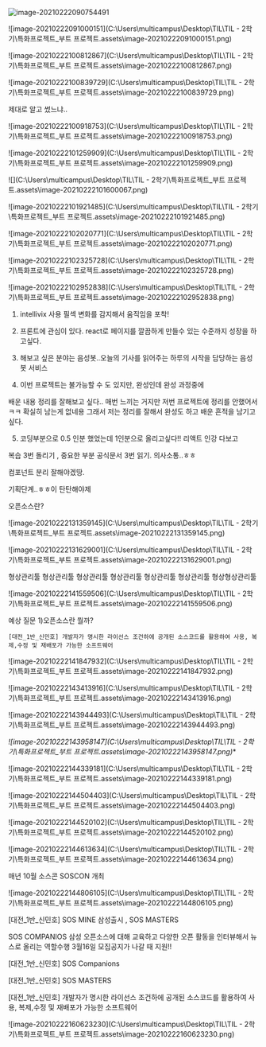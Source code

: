 ![image-20210222090754491](C:\Users\multicampus\AppData\Roaming\Typora\typora-user-images\image-20210222090754491.png)

![image-20210222091000151](C:\Users\multicampus\Desktop\TIL\TIL - 2학기\특화프로젝트_부트 프로젝트.assets\image-20210222091000151.png)

![image-20210222100812867](C:\Users\multicampus\Desktop\TIL\TIL - 2학기\특화프로젝트_부트 프로젝트.assets\image-20210222100812867.png)

![image-20210222100839729](C:\Users\multicampus\Desktop\TIL\TIL - 2학기\특화프로젝트_부트 프로젝트.assets\image-20210222100839729.png)

제대로 알고 썼느냐..

![image-20210222100918753](C:\Users\multicampus\Desktop\TIL\TIL - 2학기\특화프로젝트_부트 프로젝트.assets\image-20210222100918753.png)

![image-20210222101259909](C:\Users\multicampus\Desktop\TIL\TIL - 2학기\특화프로젝트_부트 프로젝트.assets\image-20210222101259909.png)

![](C:\Users\multicampus\Desktop\TIL\TIL - 2학기\특화프로젝트_부트 프로젝트.assets\image-20210222101600067.png)

![image-20210222101921485](C:\Users\multicampus\Desktop\TIL\TIL - 2학기\특화프로젝트_부트 프로젝트.assets\image-20210222101921485.png)

![image-20210222102020771](C:\Users\multicampus\Desktop\TIL\TIL - 2학기\특화프로젝트_부트 프로젝트.assets\image-20210222102020771.png)

![image-20210222102325728](C:\Users\multicampus\Desktop\TIL\TIL - 2학기\특화프로젝트_부트 프로젝트.assets\image-20210222102325728.png)

![image-20210222102952838](C:\Users\multicampus\Desktop\TIL\TIL - 2학기\특화프로젝트_부트 프로젝트.assets\image-20210222102952838.png)

1) intellivix 사용 필섹 변화를 감지해서 움직임을 포착!

2) 프론트에 관심이 있다. react로 페이지를 깔끔하게 만들수 있는 수준까지 성장을 하고싶다. 

3) 해보고 싶은 분야는 음성봇..오늘의 기사를 읽어주는 하루의 시작을 담당하는 음성봇 서비스

4)  이번 프로젝트는 불가능할 수 도 있지만, 완성인데 완성 과정중에 

배운 내용 정리를 잘해보고 싶다.. 매번 느끼는 거지만 저번 프로젝트에 정리를 안했어서 ㅋㅋ 확실히 남는게 없네용 그래서 저는 정리를 잘해서 완성도 하고 배운 흔적을 남기고싶다.





5)  코딩부분으로 0.5 인분 했었는데 1인분으로 올리고싶다!! 리액트 인강 다보고 

복습 3번 돌리기 , 중요한 부분 공식문서 3번 읽기. 의사소통..ㅎㅎ

컴포넌트 분리 잘해야겠땅.

기획단계..ㅎㅎ이 탄탄해야제





오픈소스란?

![image-20210222131359145](C:\Users\multicampus\Desktop\TIL\TIL - 2학기\특화프로젝트_부트 프로젝트.assets\image-20210222131359145.png)

![image-20210222131629001](C:\Users\multicampus\Desktop\TIL\TIL - 2학기\특화프로젝트_부트 프로젝트.assets\image-20210222131629001.png)

형상관리툴 형상관리툴 형상관리툴 형상관리툴 형상관리툴 형상관리툴 형상형상관리툴





![image-20210222141559506](C:\Users\multicampus\Desktop\TIL\TIL - 2학기\특화프로젝트_부트 프로젝트.assets\image-20210222141559506.png)

예상 질문 1)오픈소스란 뭘까?

```
[대전_1반_신민호] 개발자가 명시한 라이선스 조건하에 공개된 소스코드를 활용하여 사용, 복제,수정 및 재배포가 가능한 소프트웨어
```

![image-20210222141847932](C:\Users\multicampus\Desktop\TIL\TIL - 2학기\특화프로젝트_부트 프로젝트.assets\image-20210222141847932.png)

![image-20210222143413916](C:\Users\multicampus\Desktop\TIL\TIL - 2학기\특화프로젝트_부트 프로젝트.assets\image-20210222143413916.png)

![image-20210222143944493](C:\Users\multicampus\Desktop\TIL\TIL - 2학기\특화프로젝트_부트 프로젝트.assets\image-20210222143944493.png)

*![image-20210222143958147](C:\Users\multicampus\Desktop\TIL\TIL - 2학기\특화프로젝트_부트 프로젝트.assets\image-20210222143958147.png)**

![image-20210222144339181](C:\Users\multicampus\Desktop\TIL\TIL - 2학기\특화프로젝트_부트 프로젝트.assets\image-20210222144339181.png)

![image-20210222144504403](C:\Users\multicampus\Desktop\TIL\TIL - 2학기\특화프로젝트_부트 프로젝트.assets\image-20210222144504403.png)

![image-20210222144520102](C:\Users\multicampus\Desktop\TIL\TIL - 2학기\특화프로젝트_부트 프로젝트.assets\image-20210222144520102.png)

![image-20210222144613634](C:\Users\multicampus\Desktop\TIL\TIL - 2학기\특화프로젝트_부트 프로젝트.assets\image-20210222144613634.png)

매년 10월 소스콘 SOSCON 개최

![image-20210222144806105](C:\Users\multicampus\Desktop\TIL\TIL - 2학기\특화프로젝트_부트 프로젝트.assets\image-20210222144806105.png)

[대전_1반_신민호] SOS MINE 삼성출시 , SOS MASTERS 

SOS COMPANIOS 삼성 오픈소스에 대해 교육하고 다양한 오픈 활동을 인터뷰해서 뉴스로 올리는 역할수행 3월16일 모집공지가 나갈 때 지원!! 

[대전_1반_신민호]  SOS Companions

[대전_1반_신민호] SOS MASTERS 

[대전_1반_신민호] 개발자가 명시한 라이선스 조건하에 공개된 소스코드를 활용하여 사용, 복제,수정 및 재배포가 가능한 소프트웨어

![image-20210222160623230](C:\Users\multicampus\Desktop\TIL\TIL - 2학기\특화프로젝트_부트 프로젝트.assets\image-20210222160623230.png)